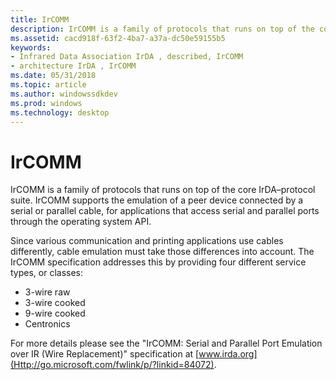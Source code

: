 ```yaml
---
title: IrCOMM
description: IrCOMM is a family of protocols that runs on top of the core IrDA–protocol suite.
ms.assetid: cacd918f-63f2-4ba7-a37a-dc50e59155b5
keywords:
- Infrared Data Association IrDA , described, IrCOMM
- architecture IrDA , IrCOMM
ms.date: 05/31/2018
ms.topic: article
ms.author: windowssdkdev
ms.prod: windows
ms.technology: desktop
---
```


# IrCOMM

IrCOMM is a family of protocols that runs on top of the core IrDA–protocol suite. IrCOMM supports the emulation of a peer device connected by a serial or parallel cable, for applications that access serial and parallel ports through the operating system API.

Since various communication and printing applications use cables differently, cable emulation must take those differences into account. The IrCOMM specification addresses this by providing four different service types, or classes:

-   3-wire raw
-   3-wire cooked
-   9-wire cooked
-   Centronics

For more details please see the "IrCOMM: Serial and Parallel Port Emulation over IR (Wire Replacement)" specification at [www.irda.org](Http://go.microsoft.com/fwlink/p/?linkid=84072).

 

 




